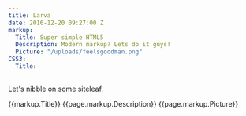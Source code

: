 ```yaml
---
title: Larva
date: 2016-12-20 09:27:00 Z
markup:
  Title: Super simple HTML5
  Description: Modern markup? Lets do it guys!
  Picture: "/uploads/feelsgoodman.png"
CSS3:
  Title: 
---
```


Let's nibble on some siteleaf.

{{markup.Title}}
{{page.markup.Description}}
{{page.markup.Picture}}